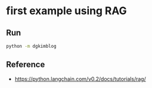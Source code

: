 # first example using RAG

## Run

```bash
python -m dgkimblog
```

## Reference

- https://python.langchain.com/v0.2/docs/tutorials/rag/
